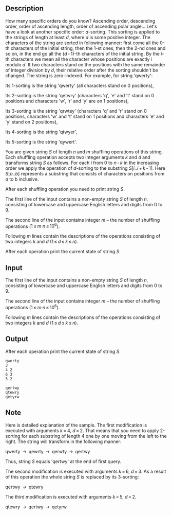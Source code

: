## Description

<div><p>How many specific orders do you know? Ascending order, descending order, order of ascending length, order of ascending polar angle... Let's have a look at another specific order: <span class="tex-font-style-underline"><span class="tex-span"><i>d</i></span>-sorting</span>. This sorting is applied to the strings of length at least <span class="tex-span"><i>d</i></span>, where <span class="tex-span"><i>d</i></span> is some positive integer. The characters of the string are sorted in following manner: first come all the 0-th characters of the initial string, then the 1-st ones, then the 2-nd ones and so on, in the end go all the <span class="tex-span">(<i>d</i> - 1)</span>-th characters of the initial string. By the <span class="tex-span"><i>i</i></span>-th characters we mean all the character whose positions are exactly <span class="tex-span"><i>i</i></span> modulo <span class="tex-span"><i>d</i></span>. If two characters stand on the positions with the same remainder of integer division by <span class="tex-span"><i>d</i></span>, their relative order after the sorting shouldn't be changed. The string is zero-indexed. For example, for string '<span class="tex-font-style-tt">qwerty</span>':</p><p>Its 1-sorting is the string '<span class="tex-font-style-tt">qwerty</span>' (all characters stand on 0 positions),</p><p>Its 2-sorting is the string '<span class="tex-font-style-tt">qetwry</span>' (characters '<span class="tex-font-style-tt">q</span>', '<span class="tex-font-style-tt">e</span>' and '<span class="tex-font-style-tt">t</span>' stand on 0 positions and characters '<span class="tex-font-style-tt">w</span>', '<span class="tex-font-style-tt">r</span>' and '<span class="tex-font-style-tt">y</span>' are on 1 positions),</p><p>Its 3-sorting is the string '<span class="tex-font-style-tt">qrwtey</span>' (characters '<span class="tex-font-style-tt">q</span>' and '<span class="tex-font-style-tt">r</span>' stand on 0 positions, characters '<span class="tex-font-style-tt">w</span>' and '<span class="tex-font-style-tt">t</span>' stand on 1 positions and characters '<span class="tex-font-style-tt">e</span>' and '<span class="tex-font-style-tt">y</span>' stand on 2 positions),</p><p>Its 4-sorting is the string '<span class="tex-font-style-tt">qtwyer</span>',</p><p>Its 5-sorting is the string '<span class="tex-font-style-tt">qywert</span>'.</p><p>You are given string <span class="tex-span"><i>S</i></span> of length <span class="tex-span"><i>n</i></span> and <span class="tex-span"><i>m</i></span> <span class="tex-font-style-underline">shuffling</span> operations of this string. Each <span class="tex-font-style-underline">shuffling</span> operation accepts two integer arguments <span class="tex-span"><i>k</i></span> and <span class="tex-span"><i>d</i></span> and transforms string <span class="tex-span"><i>S</i></span> as follows. For each <span class="tex-span"><i>i</i></span> from <span class="tex-span">0</span> to <span class="tex-span"><i>n</i> - <i>k</i></span> in the increasing order we apply the operation of <span class="tex-span"><i>d</i></span>-sorting to the substring <span class="tex-span"><i>S</i>[<i>i</i>..<i>i</i> + <i>k</i> - 1]</span>. Here <span class="tex-span"><i>S</i>[<i>a</i>..<i>b</i>]</span> represents a substring that consists of characters on positions from <span class="tex-span"><i>a</i></span> to <span class="tex-span"><i>b</i></span> inclusive.</p><p>After each <span class="tex-font-style-underline">shuffling</span> operation you need to print string <span class="tex-span"><i>S</i></span>.</p></div><div class="input-specification"><p>The first line of the input contains a non-empty string <span class="tex-span"><i>S</i></span> of length <span class="tex-span"><i>n</i></span>, consisting of lowercase and uppercase English letters and digits from 0 to 9. </p><p>The second line of the input contains integer <span class="tex-span"><i>m</i></span>&nbsp;– the number of <span class="tex-font-style-underline">shuffling</span> operations (<span class="tex-span">1 ≤ <i>m</i>·<i>n</i> ≤ 10<sup class="upper-index">6</sup></span>). </p><p>Following <span class="tex-span"><i>m</i></span> lines contain the descriptions of the operations consisting of two integers <span class="tex-span"><i>k</i></span> and <span class="tex-span"><i>d</i></span> (<span class="tex-span">1 ≤ <i>d</i> ≤ <i>k</i> ≤ <i>n</i></span>). </p></div><div class="output-specification"><p>After each operation print the current state of string <span class="tex-span"><i>S</i></span>.</p></div>

## Input

<p>The first line of the input contains a non-empty string <span class="tex-span"><i>S</i></span> of length <span class="tex-span"><i>n</i></span>, consisting of lowercase and uppercase English letters and digits from 0 to 9. </p><p>The second line of the input contains integer <span class="tex-span"><i>m</i></span>&nbsp;– the number of <span class="tex-font-style-underline">shuffling</span> operations (<span class="tex-span">1 ≤ <i>m</i>·<i>n</i> ≤ 10<sup class="upper-index">6</sup></span>). </p><p>Following <span class="tex-span"><i>m</i></span> lines contain the descriptions of the operations consisting of two integers <span class="tex-span"><i>k</i></span> and <span class="tex-span"><i>d</i></span> (<span class="tex-span">1 ≤ <i>d</i> ≤ <i>k</i> ≤ <i>n</i></span>). </p>

## Output

<p>After each operation print the current state of string <span class="tex-span"><i>S</i></span>.</p>





```input1
qwerty
3
4 2
6 3
5 2

```




```output1
qertwy
qtewry
qetyrw

```



## Note

<p>Here is detailed explanation of the sample. The first modification is executed with arguments <span class="tex-span"><i>k</i> = 4</span>, <span class="tex-span"><i>d</i> = 2</span>. That means that you need to apply 2-sorting for each substring of length 4 one by one moving from the left to the right. The string will transform in the following manner:</p><p><span class="tex-font-style-tt">qwerty</span> <span class="tex-span"> → </span> <span class="tex-font-style-tt"><span class="tex-font-style-bf">qewr</span>ty</span> <span class="tex-span"> → </span> <span class="tex-font-style-tt">q<span class="tex-font-style-bf">erwt</span>y</span> <span class="tex-span"> → </span> <span class="tex-font-style-tt">qe<span class="tex-font-style-bf">rtwy</span></span></p><p>Thus, string <span class="tex-span"><i>S</i></span> equals '<span class="tex-font-style-tt">qertwy</span>' at the end of first query.</p><p>The second modification is executed with arguments <span class="tex-span"><i>k</i> = 6</span>, <span class="tex-span"><i>d</i> = 3</span>. As a result of this operation the whole string <span class="tex-span"><i>S</i></span> is replaced by its 3-sorting: </p><p><span class="tex-font-style-tt">qertwy</span> <span class="tex-span"> → </span> <span class="tex-font-style-tt"><span class="tex-font-style-bf">qtewry</span></span></p><p>The third modification is executed with arguments <span class="tex-span"><i>k</i> = 5</span>, <span class="tex-span"><i>d</i> = 2</span>. </p><p><span class="tex-font-style-tt">qtewry</span> <span class="tex-span"> → </span> <span class="tex-font-style-tt"><span class="tex-font-style-bf">qertw</span>y</span> <span class="tex-span"> → </span> <span class="tex-font-style-tt">q<span class="tex-font-style-bf">etyrw</span></span></p>
